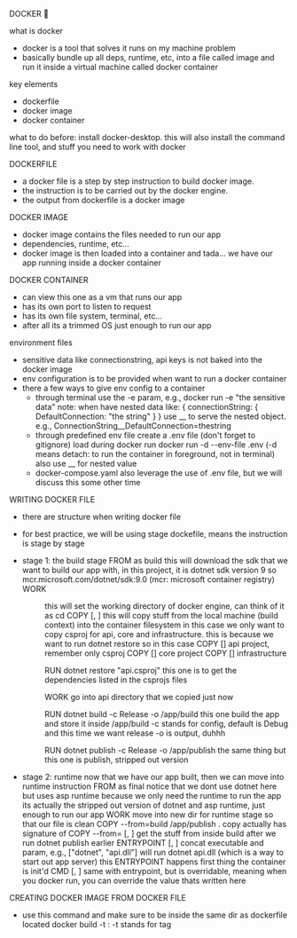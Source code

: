 DOCKER 🐳

what is docker 
- docker is a tool that solves it runs on my machine problem 
- basically bundle up all deps, runtime, etc, into a file called image and run it inside a virtual machine called docker container 

key elements
- dockerfile 
- docker image 
- docker container 

what to do before: 
install docker-desktop. this will also install the command line tool, and stuff you need to work with docker 

DOCKERFILE 
- a docker file is a step by step instruction to build docker image. 
- the instruction is to be carried out by the docker engine. 
- the output from dockerfile is a docker image 

DOCKER IMAGE 
- docker image contains the files needed to run our app
- dependencies, runtime, etc... 
- docker image is then loaded into a container and tada... we have our app running inside a docker container 

DOCKER CONTAINER 
- can view this one as a vm that runs our app
- has its own port to listen to request 
- has its own file system, terminal, etc...
- after all its a trimmed OS just enough to run our app

environment files 
- sensitive data like connectionstring, api keys is not baked into the docker image 
- env configuration is to be provided when want to run a docker container 
- there a few ways to give env config to a container 
    - through terminal use the -e param, e.g., 
        docker run -e "the sensitive data" 
        note: when have nested data like: 
        {
            connectionString: {
                DefaultConnection: "the string"
            }
        }
        use __ to serve the nested object. e.g., ConnectionString__DefaultConnection=thestring
    - through predefined env file 
        create a .env file (don't forget to gitignore)
        load during docker run 
        docker run -d --env-file .env (-d means detach: to run the container in foreground, not in terminal)
        also use __ for nested value 
    - docker-compose.yaml
        also leverage the use of .env file, but we will discuss this some other time 

WRITING DOCKER FILE 
- there are structure when writing docker file 
- for best practice, we will be using stage dockefile, means the instruction is stage by stage 
- stage 1: the build stage 
    FROM <sdk> as build
        this will download the sdk that we want to build our app with, in this project, it is dotnet sdk version 9 so
        mcr.microsoft.com/dotnet/sdk:9.0 (mcr: microsoft container registry)
    WORK <dir> 
        this will set the working directory of docker engine, can think of it as cd <path>
    COPY [<source>, <destination>] 
        this will copy stuff from the local machine (build context) into the container filesystem 
        in this case we only want to copy csproj for api, core and infrastructure. this is because we want to run dotnet restore
        so in this case
    COPY [] api project, remember only csproj
    COPY [] core project 
    COPY [] infrastructure 

    RUN dotnet restore "api.csproj" 
        this one is to get the dependencies listed in the csprojs files 
    
    WORK <api-dir> 
        go into api directory that we copied just now 

    RUN dotnet build <api-csproj> -c Release -o /app/build 
        this one build the app and store it inside /app/build 
        -c stands for config, default is Debug and this time we want release 
        -o is output, duhhh
    
    RUN dotnet publish <api-csproj> -c Release -o /app/publish
        the same thing but this one is publish, stripped out version
    
- stage 2: runtime 
    now that we have our app built, then we can move into runtime instruction 
    FROM <asp-dotnet-runtime> as final 
        notice that we dont use dotnet here but uses asp runtime
        because we only need the runtime to run the app
        its actually the stripped out version of dotnet and asp runtime, just enough to run our app
    WORK <runtime-dir> 
        move into new dir for runtime stage so that our file is clean 
    COPY --from=build /app/publish .
        copy actually has signature of COPY --from=<stage-name-or-index> [<source>, <destination>]
        get the stuff from inside build after we run dotnet publish earlier 
    ENTRYPOINT [<executable>, <param>]
        concat executable and param, e.g., ["dotnet", "api.dll"] will run dotnet api.dll (which is a way to start out app server)
        this ENTRYPOINT happens first thing the container is init'd
    CMD [<executable>, <param>]
        same with entrypoint, but is overridable, meaning when you docker run, you can override the value thats written here 

CREATING DOCKER IMAGE FROM DOCKER FILE 
- use this command and make sure to be inside the same dir as dockerfile located 
    docker build -t <name>:<tag>
        -t stands for tag 
    